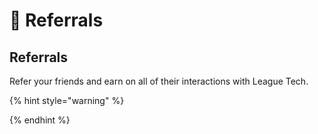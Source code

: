 # 🍻 Referrals

## Referrals

Refer your friends and earn on all of their interactions with League Tech.

{% hint style="warning" %}

{% endhint %}
